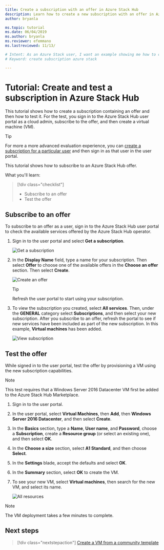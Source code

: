 ```yaml
---
title: Create a subscription with an offer in Azure Stack Hub 
description: Learn how to create a new subscription with an offer in Azure Stack Hub and then test the offer with a test VM.
author: bryanla

ms.topic: tutorial
ms.date: 06/04/2019
ms.author: bryanla
ms.reviewer: efemmano
ms.lastreviewed: 11/13/

# Intent: As an Azure Stack user, I want an example showing me how to create a subscription with an offer and then test it.
# Keyword: create subscription azure stack

---
```



# Tutorial: Create and test a subscription in Azure Stack Hub

This tutorial shows how to create a subscription containing an offer and then how to test it. For the test, you sign in to the Azure Stack Hub user portal as a cloud admin, subscribe to the offer, and then create a virtual machine (VM).

> [!TIP]
> For more a more advanced evaluation experience, you can [create a subscription for a particular user](../operator/azure-stack-subscribe-plan-provision-vm.md#create-a-subscription-as-a-cloud-operator) and then sign in as that user in the user portal.

This tutorial shows how to subscribe to an Azure Stack Hub offer.

What you'll learn:

> [!div class="checklist"]
> * Subscribe to an offer 
> * Test the offer

## Subscribe to an offer

To subscribe to an offer as a user, sign in to the Azure Stack Hub user portal to check the available services offered by the Azure Stack Hub operator.

1. Sign in to the user portal and select **Get a subscription**.

   ![Get a subscription](media/azure-stack-subscribe-services/get-subscription.png)

2. In the **Display Name** field, type a name for your subscription. Then select **Offer** to choose one of the available offers in the **Choose an offer** section. Then select **Create**.

   ![Create an offer](media/azure-stack-subscribe-services/create-subscription.png)

   > [!TIP]
   > Refresh the user portal to start using your subscription.

3. To view the subscription you created, select **All services**. Then, under the **GENERAL** category select **Subscriptions**, and then select your new subscription. After you subscribe to an offer, refresh the portal to see if new services have been included as part of the new subscription. In this example, **Virtual machines** has been added.

   ![View subscription](media/azure-stack-subscribe-services/view-subscription.png)

## Test the offer

While signed in to the user portal, test the offer by provisioning a VM using the new subscription capabilities.

> [!NOTE]
> This test requires that a Windows Server 2016 Datacenter VM first be added to the Azure Stack Hub Marketplace.

1. Sign in to the user portal.

2. In the user portal, select **Virtual Machines**, then **Add**, then **Windows Server 2016 Datacenter**, and then select **Create**.

3. In the **Basics** section, type a **Name**, **User name**, and **Password**, choose a **Subscription**, create a **Resource group** (or select an existing one), and then select **OK**.

4. In the **Choose a size** section, select **A1 Standard**, and then choose **Select**.  

5. In the **Settings** blade, accept the defaults and select **OK**.

6. In the **Summary** section, select **OK** to create the VM.  

7. To see your new VM, select **Virtual machines**, then search for the new VM, and select its name.

    ![All resources](media/azure-stack-subscribe-services/view-vm.png)

> [!NOTE]
> The VM deployment takes a few minutes to complete.

## Next steps

> [!div class="nextstepaction"]
> [Create a VM from a community template](azure-stack-create-vm-template.md)
